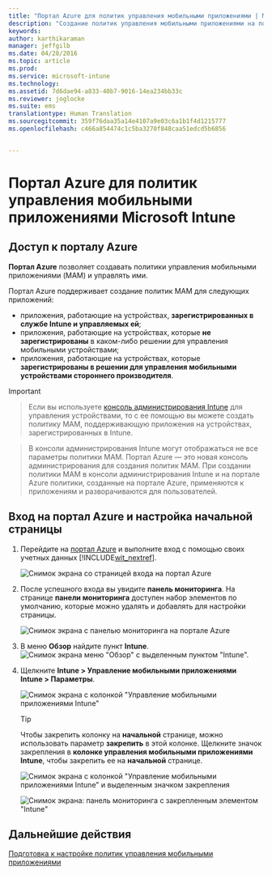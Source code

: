```yaml
---
title: "Портал Azure для политик управления мобильными приложениями | Microsoft Intune"
description: "Создание политик управления мобильными приложениями на портале Azure. Создаваемые на портале политики могут применяться к устройствам с регистрацией в Intune или без нее."
keywords: 
author: karthikaraman
manager: jeffgilb
ms.date: 04/28/2016
ms.topic: article
ms.prod: 
ms.service: microsoft-intune
ms.technology: 
ms.assetid: 7d6dae94-a833-40b7-9016-14ea234bb33c
ms.reviewer: joglocke
ms.suite: ems
translationtype: Human Translation
ms.sourcegitcommit: 359f76daa35a14e4107a9e03c6a1b1f4d1215777
ms.openlocfilehash: c466a854474c1c5ba3270f848caa51edcd5b6856


---
```


# Портал Azure для политик управления мобильными приложениями Microsoft Intune
## Доступ к порталу Azure
**Портал Azure** позволяет создавать политики управления мобильными приложениями (MAM) и управлять ими.

Портал Azure поддерживает создание политик MAM для следующих приложений:
- приложения, работающие на устройствах, **зарегистрированных в службе Intune и управляемых ей**;
- приложения, работающие на устройствах, которые **не зарегистрированы** в каком-либо решении для управления мобильными устройствами;
- приложения, работающие на устройствах, которые **зарегистрированы в решении для управления мобильными устройствами стороннего производителя**.

>[!IMPORTANT]

> Если вы используете [консоль администрирования Intune](configure-and-deploy-mobile-application-management-policies-in-the-microsoft-intune-console.md) для управления устройствами, то с ее помощью вы можете создать политику MAM, поддерживающую приложения на устройствах, зарегистрированных в Intune.

> В консоли администрирования Intune могут отображаться не все параметры политики MAM. Портал Azure — это новая консоль администрирования для создания политик MAM. При создании политики MAM в консоли администрирования Intune и на портале Azure политики, созданные на портале Azure, применяются к приложениям и разворачиваются для пользователей.

## Вход на портал Azure и настройка начальной страницы

1.  Перейдите на [портал Azure](https://portal.azure.com) и выполните вход с помощью своих учетных данных [!INCLUDE[wit_nextref](../includes/wit_nextref_md.md)].

    ![Снимок экрана со страницей входа на портал Azure](../media/AppManagement/AzurePortal_MAMSigninPage.png)

2.  После успешного входа вы увидите **панель мониторинга**. На странице **панели мониторинга** доступен набор элементов по умолчанию, которые можно удалять и добавлять для настройки страницы.

    ![Снимок экрана с панелью мониторинга на портале Azure](../media/AppManagement/AzurePortal_MAMStartboard_NoMAM.png)

3.  В меню **Обзор** найдите пункт **Intune**.![Снимок экрана меню "Обзор" с выделенным пунктом "Intune".](../media/AppManagement/AzurePortal_MAM_Browse_Intune.png)

4.  Щелкните **Intune > Управление мобильными приложениями Intune > Параметры**.

    ![Снимок экрана с колонкой "Управление мобильными приложениями Intune"](../media/AppManagement/AzurePortal_MAM_Mainblade.png)

    > [!TIP]
    > Чтобы закрепить колонку на **начальной** странице, можно использовать параметр **закрепить** в этой колонке.  Щелкните значок закрепления в **колонке управления мобильными приложениями Intune**, чтобы закрепить ее на **начальной** странице.

    ![Снимок экрана с колонкой "Управление мобильными приложениями Intune" и выделенным значком закрепления](../media/AppManagement/AzurePortal_MAM_PinBladeAction.png)

    ![Снимок экрана: панель мониторинга с закрепленным элементом "Intune"](../media/AppManagement/AzurePortal_MAM_Startboard_withMAM.png)
## Дальнейшие действия
[Подготовка к настройке политик управления мобильными приложениями](get-ready-to-configure-mobile-app-management-policies-with-microsoft-intune.md)



<!--HONumber=Jul16_HO3-->


